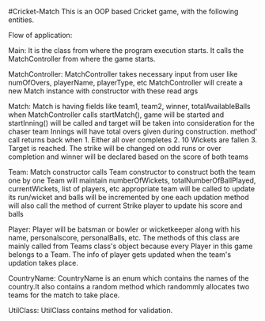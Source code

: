 #Cricket-Match
This is an OOP based Cricket game, with the following entities.

Flow of application:

Main: It is the class from where the  program execution starts. It calls the MatchController from where the game starts.


MatchController:
MatchController takes necessary input from user like  numOfOvers, playerName, playerType, etc
MatchController will create a new Match instance with constructor with these read args


Match:
Match is having fields like team1, team2, winner, totalAvailableBalls 
when MatchController calls startMatch(), game will be started and 
startInning() will be called and target will be taken into consideration for the chaser team
Innings will have total overs given during construction. method' call returns back when 1. Either all over completes 2. 10 Wickets are fallen
3. Target is reached.
The strike will be changed on odd runs or over completion and
winner will be declared based on the score of both teams


Team:
Match constructor calls Team constructor to construct both the team one by one
Team will maintain numberOfWickets, totalNumberOfBallPlayed, currentWickets, list of players, etc
appropriate team will be called to update its run/wicket and balls will be incremented by one
each updation method will also call the method of current Strike player to update his score and balls


Player:
Player will be batsman or bowler or wicketkeeper along with his name, personalscore, personalBalls, etc. The methods of this class are mainly called from Teams class's object because every Player in this game belongs to a Team. The info of player gets updated when the team's updation takes place. 


CountryName:
CountryName is an enum which contains the names of the country.It also contains a random method which randommly allocates two teams for the match to take place.


UtilClass:
UtilClass contains method for validation. 
